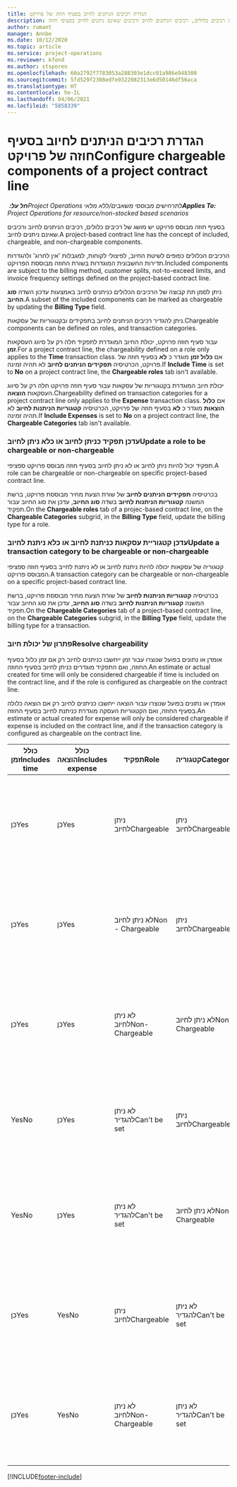 ```yaml
---
title: הגדרת רכיבים הניתנים לחיוב בסעיף חוזה של פרויקט
description: נושא זה מספק מידע אודות רכיבים כלולים, רכיבים הניתנים לחיוב ורכיבים שאינם ניתנים לחיוב בסעיפי חוזה.
author: rumant
manager: Annbe
ms.date: 10/12/2020
ms.topic: article
ms.service: project-operations
ms.reviewer: kfend
ms.author: stsporen
ms.openlocfilehash: 60a2792f7783053a288303e1dcc01a986e948300
ms.sourcegitcommit: 5fd529f2308edfe9322082313e6d50146df56aca
ms.translationtype: HT
ms.contentlocale: he-IL
ms.lasthandoff: 04/06/2021
ms.locfileid: "5858339"
---
```

# <a name="configure-chargeable-components-of-a-project-contract-line"></a><span data-ttu-id="661c8-103">הגדרת רכיבים הניתנים לחיוב בסעיף חוזה של פרויקט</span><span class="sxs-lookup"><span data-stu-id="661c8-103">Configure chargeable components of a project contract line</span></span>

<span data-ttu-id="661c8-104">_**חל על:** ‏Project Operations לתרחישים מבוססי משאבים/ללא מלאי_</span><span class="sxs-lookup"><span data-stu-id="661c8-104">_**Applies To:** Project Operations for resource/non-stocked based scenarios_</span></span>

<span data-ttu-id="661c8-105">בסעיף חוזה מבוסס פרויקט יש מושג של רכיבים כלולים, רכיבים הניתנים לחיוב ורכיבים שאינם ניתנים לחיוב.</span><span class="sxs-lookup"><span data-stu-id="661c8-105">A project-based contract line has the concept of included, chargeable, and non-chargeable components.</span></span>

<span data-ttu-id="661c8-106">הרכיבים הכלולים כפופים לשיטת החיוב, לפיצולי לקוחות, למגבלות 'אין לחרוג' ולהגדרות תדירות החשבונית המוגדרות בשורת החוזה מבוססת הפרויקט.</span><span class="sxs-lookup"><span data-stu-id="661c8-106">Included components are subject to the billing method, customer splits, not-to-exceed limits, and invoice frequency settings defined on the project-based contract line.</span></span>

<span data-ttu-id="661c8-107">ניתן לסמן תת קבוצה של הרכיבים הכלולים כניתנים לחיוב באמצעות עדכון השדה **סוג החיוב**.</span><span class="sxs-lookup"><span data-stu-id="661c8-107">A subset of the included components can be marked as chargeable by updating the **Billing Type** field.</span></span>

<span data-ttu-id="661c8-108">ניתן להגדיר רכיבים הניתנים לחיוב בתפקידים ובקטגוריות של עסקאות.</span><span class="sxs-lookup"><span data-stu-id="661c8-108">Chargeable components can be defined on roles, and transaction categories.</span></span>

<span data-ttu-id="661c8-109">עבור סעיף חוזה פרויקט, יכולת החיוב המוגדרת לתפקיד חלה רק על סיווג העסקאות **זמן**.</span><span class="sxs-lookup"><span data-stu-id="661c8-109">For a project contract line, the chargeability defined on a role only applies to the **Time** transaction class.</span></span> <span data-ttu-id="661c8-110">אם **כלול זמן** מוגדר כ **לא** בסעיף חוזה של פרויקט, הכרטיסיה **תפקידים הניתנים לחיוב** לא תהיה זמינה.</span><span class="sxs-lookup"><span data-stu-id="661c8-110">If **Include Time** is set to **No** on a project contract line, the **Chargeable roles** tab isn't available.</span></span>

<span data-ttu-id="661c8-111">יכולת חיוב המוגדרת בקטגוריות של עסקאות עבור סעיף חוזה פרויקט חלה רק על סיווג העסקאות **הוצאה**.</span><span class="sxs-lookup"><span data-stu-id="661c8-111">Chargeability defined on transaction categories for a project contract line only applies to the **Expense** transaction class.</span></span> <span data-ttu-id="661c8-112">אם **כלול הוצאות** מוגדר כ **לא** בסעיף חוזה של פרויקט, הכרטיסיה **קטגוריות הניתנות לחיוב** לא תהיה זמינה.</span><span class="sxs-lookup"><span data-stu-id="661c8-112">If **Include Expenses** is set to **No** on a project contract line, the **Chargeable Categories** tab isn't available.</span></span>

### <a name="update-a-role-to-be-chargeable-or-non-chargeable"></a><span data-ttu-id="661c8-113">עדכן תפקיד כניתן לחיוב או כלא ניתן לחיוב</span><span class="sxs-lookup"><span data-stu-id="661c8-113">Update a role to be chargeable or non-chargeable</span></span>

<span data-ttu-id="661c8-114">תפקיד יכול להיות ניתן לחיוב או לא ניתן לחיוב בסעיף חוזה מבוסס פרויקט ספציפי.</span><span class="sxs-lookup"><span data-stu-id="661c8-114">A role can be chargeable or non-chargeable on specific project-based contract line.</span></span>

<span data-ttu-id="661c8-115">בכרטיסיה **תפקידים הניתנים לחיוב** של שורת הצעת מחיר מבוססת פרויקט, ברשת המשנה **קטגוריות הניתנות לחיוב** בשדה **סוג החיוב**, עדכן את סוג החיוב עבור תפקיד.</span><span class="sxs-lookup"><span data-stu-id="661c8-115">On the **Chargeable roles** tab of a projec-based contract line, on the **Chargeable Categories** subgrid, in the **Billing Type** field, update the billing type for a role.</span></span>

### <a name="update-a-transaction-category-to-be-chargeable-or-non-chargeable"></a><span data-ttu-id="661c8-116">עדכן קטגוריית עסקאות כניתנת לחיוב או כלא ניתנת לחיוב</span><span class="sxs-lookup"><span data-stu-id="661c8-116">Update a transaction category to be chargeable or non-chargeable</span></span>

<span data-ttu-id="661c8-117">קטגוריה של עסקאות יכולה להיות ניתנת לחיוב או לא ניתנת לחייב בסעיף חוזה ספציפי המבוסס פרויקט.</span><span class="sxs-lookup"><span data-stu-id="661c8-117">A transaction category can be chargeable or non-chargeable on a specific project-based contract line.</span></span>

<span data-ttu-id="661c8-118">בכרטיסיה **קטגוריות הניתנות לחיוב** של שורת הצעת מחיר מבוססת פרויקט, ברשת המשנה **קטגוריות הניתנות לחיוב** בשדה **סוג החיוב**, עדכן את סוג החיוב עבור תפקיד.</span><span class="sxs-lookup"><span data-stu-id="661c8-118">On the **Chargeable Categories** tab of a project-based contract line, on the **Chargeable Categories** subgrid, in the **Billing Type** field, update the billing type for a transaction.</span></span>

### <a name="resolve-chargeability"></a><span data-ttu-id="661c8-119">פתרון של יכולת חיוב</span><span class="sxs-lookup"><span data-stu-id="661c8-119">Resolve chargeability</span></span>

<span data-ttu-id="661c8-120">אומדן או נתונים בפועל שנוצרו עבור זמן ייחשבו כניתנים לחיוב רק אם זמן כלול בסעיף החוזה, ואם התפקיד מוגדרים כניתן לחיוב בסעיף החוזה.</span><span class="sxs-lookup"><span data-stu-id="661c8-120">An estimate or actual created for time will only be considered chargeable if time is included on the contract line, and if the role is configured as chargeable on the contract line.</span></span>

<span data-ttu-id="661c8-121">אומדן או נתונים בפועל שנוצרו עבור הוצאה ייחשבו כניתנים לחיוב רק אם הוצאה כלולה בסעיף החוזה, ואם הקטגוריות העסקה מוגדרת כניתנת לחיוב בסעיף החוזה.</span><span class="sxs-lookup"><span data-stu-id="661c8-121">An estimate or actual created for expense will only be considered chargeable if expense is included on the contract line, and if the transaction category is configured as chargeable on the contract line.</span></span>

| <span data-ttu-id="661c8-122">כולל זמן</span><span class="sxs-lookup"><span data-stu-id="661c8-122">Includes time</span></span> | <span data-ttu-id="661c8-123">כולל הוצאה</span><span class="sxs-lookup"><span data-stu-id="661c8-123">Includes expense</span></span> | <span data-ttu-id="661c8-124">תפקיד</span><span class="sxs-lookup"><span data-stu-id="661c8-124">Role</span></span> | <span data-ttu-id="661c8-125">קטגוריה</span><span class="sxs-lookup"><span data-stu-id="661c8-125">Category</span></span> | <span data-ttu-id="661c8-126">משימה</span><span class="sxs-lookup"><span data-stu-id="661c8-126">Task</span></span> |
| --- | --- | --- | --- | --- |
| <span data-ttu-id="661c8-127">‏‏כן</span><span class="sxs-lookup"><span data-stu-id="661c8-127">Yes</span></span> | <span data-ttu-id="661c8-128">‏‏כן</span><span class="sxs-lookup"><span data-stu-id="661c8-128">Yes</span></span> | <span data-ttu-id="661c8-129">ניתן לחיוב</span><span class="sxs-lookup"><span data-stu-id="661c8-129">Chargeable</span></span> | <span data-ttu-id="661c8-130">ניתן לחיוב</span><span class="sxs-lookup"><span data-stu-id="661c8-130">Chargeable</span></span> | <span data-ttu-id="661c8-131">חיוב לפי נתוני זמן בפועל: ניתן לחיוב</span><span class="sxs-lookup"><span data-stu-id="661c8-131">Billing on a time actual: Chargeable</span></span> </br><span data-ttu-id="661c8-132">סוג חיוב עבור נתוני הוצאה בפועל: ניתן לחיוב</span><span class="sxs-lookup"><span data-stu-id="661c8-132">Billing type on an expense actual: Chargeable</span></span> |
| <span data-ttu-id="661c8-133">‏‏כן</span><span class="sxs-lookup"><span data-stu-id="661c8-133">Yes</span></span> | <span data-ttu-id="661c8-134">‏‏כן</span><span class="sxs-lookup"><span data-stu-id="661c8-134">Yes</span></span> | <span data-ttu-id="661c8-135">לא ניתן לחיוב</span><span class="sxs-lookup"><span data-stu-id="661c8-135">Non - Chargeable</span></span> | <span data-ttu-id="661c8-136">ניתן לחיוב</span><span class="sxs-lookup"><span data-stu-id="661c8-136">Chargeable</span></span> | <span data-ttu-id="661c8-137">חיוב לפי נתוני זמן בפועל: לא ניתן לחיוב</span><span class="sxs-lookup"><span data-stu-id="661c8-137">Billing on a time actual: Non-Chargeable</span></span> </br><span data-ttu-id="661c8-138">סוג חיוב עבור נתוני הוצאה בפועל: ניתן לחיוב</span><span class="sxs-lookup"><span data-stu-id="661c8-138">Billing type on an expense actual: Chargeable</span></span> |
| <span data-ttu-id="661c8-139">‏‏כן</span><span class="sxs-lookup"><span data-stu-id="661c8-139">Yes</span></span> | <span data-ttu-id="661c8-140">‏‏כן</span><span class="sxs-lookup"><span data-stu-id="661c8-140">Yes</span></span> | <span data-ttu-id="661c8-141">לא ניתן לחיוב</span><span class="sxs-lookup"><span data-stu-id="661c8-141">Non-Chargeable</span></span> | <span data-ttu-id="661c8-142">לא ניתן לחיוב</span><span class="sxs-lookup"><span data-stu-id="661c8-142">Non-Chargeable</span></span> | <span data-ttu-id="661c8-143">חיוב לפי נתוני זמן בפועל: לא ניתן לחיוב</span><span class="sxs-lookup"><span data-stu-id="661c8-143">Billing on a time actual: Non-Chargeable</span></span> </br><span data-ttu-id="661c8-144">סוג חיוב עבור נתונים של הוצאה בפועל: לא ניתן לחיוב</span><span class="sxs-lookup"><span data-stu-id="661c8-144">Billing type on an expense actual: Non-Chargeable</span></span> |
| <span data-ttu-id="661c8-145">Yes</span><span class="sxs-lookup"><span data-stu-id="661c8-145">No</span></span> | <span data-ttu-id="661c8-146">‏‏כן</span><span class="sxs-lookup"><span data-stu-id="661c8-146">Yes</span></span> | <span data-ttu-id="661c8-147">לא ניתן להגדיר</span><span class="sxs-lookup"><span data-stu-id="661c8-147">Can't be set</span></span> | <span data-ttu-id="661c8-148">ניתן לחיוב</span><span class="sxs-lookup"><span data-stu-id="661c8-148">Chargeable</span></span> | <span data-ttu-id="661c8-149">חיוב לפי נתוני זמן בפועל: לא זמין</span><span class="sxs-lookup"><span data-stu-id="661c8-149">Billing on a time actual: Not available</span></span> </br><span data-ttu-id="661c8-150">סוג חיוב עבור נתוני הוצאה בפועל: ניתן לחיוב</span><span class="sxs-lookup"><span data-stu-id="661c8-150">Billing type on an expense actual:Chargeable</span></span> |
| <span data-ttu-id="661c8-151">Yes</span><span class="sxs-lookup"><span data-stu-id="661c8-151">No</span></span> | <span data-ttu-id="661c8-152">‏‏כן</span><span class="sxs-lookup"><span data-stu-id="661c8-152">Yes</span></span> | <span data-ttu-id="661c8-153">לא ניתן להגדיר</span><span class="sxs-lookup"><span data-stu-id="661c8-153">Can't be set</span></span> | <span data-ttu-id="661c8-154">לא ניתן לחיוב</span><span class="sxs-lookup"><span data-stu-id="661c8-154">Non-Chargeable</span></span> | <span data-ttu-id="661c8-155">חיוב לפי נתוני זמן בפועל: לא זמין</span><span class="sxs-lookup"><span data-stu-id="661c8-155">Billing on a time actual: Not available</span></span> </br><span data-ttu-id="661c8-156">סוג חיוב עבור נתונים של הוצאה בפועל: לא ניתן לחיוב</span><span class="sxs-lookup"><span data-stu-id="661c8-156">Billing type on an expense actual: Non-chargeable</span></span> |
| <span data-ttu-id="661c8-157">‏‏כן</span><span class="sxs-lookup"><span data-stu-id="661c8-157">Yes</span></span> | <span data-ttu-id="661c8-158">Yes</span><span class="sxs-lookup"><span data-stu-id="661c8-158">No</span></span> | <span data-ttu-id="661c8-159">ניתן לחיוב</span><span class="sxs-lookup"><span data-stu-id="661c8-159">Chargeable</span></span> | <span data-ttu-id="661c8-160">לא ניתן להגדיר</span><span class="sxs-lookup"><span data-stu-id="661c8-160">Can't be set</span></span> | <span data-ttu-id="661c8-161">חיוב לפי נתוני זמן בפועל: ניתן לחיוב</span><span class="sxs-lookup"><span data-stu-id="661c8-161">Billing on a time actual: Chargeable</span></span> </br><span data-ttu-id="661c8-162">סוג חיוב עבור נתונים של הוצאה בפועל: לא זמין</span><span class="sxs-lookup"><span data-stu-id="661c8-162">Billing type on an expense actual: Not available</span></span> |
| <span data-ttu-id="661c8-163">‏‏כן</span><span class="sxs-lookup"><span data-stu-id="661c8-163">Yes</span></span> | <span data-ttu-id="661c8-164">Yes</span><span class="sxs-lookup"><span data-stu-id="661c8-164">No</span></span> | <span data-ttu-id="661c8-165">לא ניתן לחיוב</span><span class="sxs-lookup"><span data-stu-id="661c8-165">Non-Chargeable</span></span> | <span data-ttu-id="661c8-166">לא ניתן להגדיר</span><span class="sxs-lookup"><span data-stu-id="661c8-166">Can't be set</span></span> | <span data-ttu-id="661c8-167">חיוב לפי נתוני זמן בפועל: לא ניתן לחיוב</span><span class="sxs-lookup"><span data-stu-id="661c8-167">Billing on a time actual: Non-chargeable</span></span> </br> <span data-ttu-id="661c8-168">סוג חיוב עבור נתונים של הוצאה בפועל: לא זמין</span><span class="sxs-lookup"><span data-stu-id="661c8-168">Billing type on an expense actual: Not available</span></span> |


[!INCLUDE[footer-include](../includes/footer-banner.md)]

